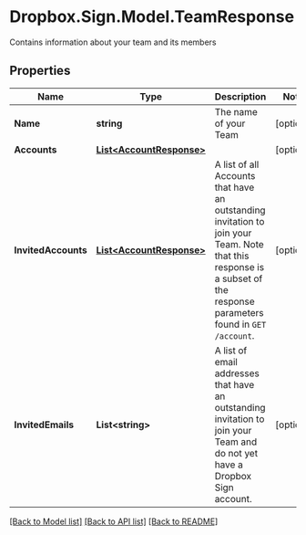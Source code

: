 # Dropbox.Sign.Model.TeamResponse
Contains information about your team and its members

## Properties

Name | Type | Description | Notes
------------ | ------------- | ------------- | -------------
**Name** | **string** |  The name of your Team  | [optional] 
**Accounts** | [**List&lt;AccountResponse&gt;**](AccountResponse.md) |    | [optional] 
**InvitedAccounts** | [**List&lt;AccountResponse&gt;**](AccountResponse.md) |  A list of all Accounts that have an outstanding invitation to join your Team. Note that this response is a subset of the response parameters found in `GET /account`.  | [optional] 
**InvitedEmails** | **List&lt;string&gt;** |  A list of email addresses that have an outstanding invitation to join your Team and do not yet have a Dropbox Sign account.  | [optional] 

[[Back to Model list]](../README.md#documentation-for-models) [[Back to API list]](../README.md#documentation-for-api-endpoints) [[Back to README]](../README.md)

